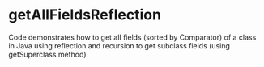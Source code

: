# getAllFieldsReflection
Code demonstrates how to get all fields (sorted by Comparator) of a class in Java using reflection and recursion to get subclass fields (using getSuperclass method)
